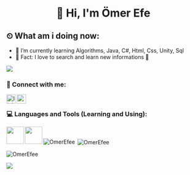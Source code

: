 <h1 align="center">  👋 Hi, I'm Ömer Efe </h1>
<h4 align="center" > </h2>

## ⏲ What am i doing now:
- 🔭 I’m currently learning Algorithms, Java, C#, Html, Css, Unity, Sql
- 👋 Fact: I love to search and learn new informations 🚀</h3>
</p>

![](https://komarev.com/ghpvc/?username=your-github-OmerEfee&style=plastic)
### 📩 Connect with me:
[<img align="left" alt="linkedin | LinkedIn" width="24px" src="https://upload.wikimedia.org/wikipedia/commons/8/81/LinkedIn_icon.svg" />][linkedin]
[<img align="left" height="24" width="24" src="https://upload.wikimedia.org/wikipedia/commons/7/7e/Gmail_icon_%282020%29.svg" />][gmail]

<br />
</a>

### 💻 Languages and Tools (Learning and Using): 

[<img align="left" height="45" width="45" src="https://upload.wikimedia.org/wikipedia/tr/2/2e/Java_Logo.svg" />][java]
[<img align="left" height="45" width="45" src="https://upload.wikimedia.org/wikipedia/commons/5/59/Visual_Studio_Icon_2019.svg" />][vstudio]

<br />

<p><img align="left" src="https://github-readme-stats.vercel.app/api/top-langs?username=OmerEfee&show_icons=true&locale=en&layout=compact" alt="OmerEfee" /></p>


<p>&nbsp;<img align="center" src="https://github-readme-stats.vercel.app/api?username=OmerEfee&show_icons=true&locale=en" alt="OmerEfee" /></p>


<p><img align="center" src="https://github-readme-streak-stats.herokuapp.com/?user=OmerEfee&" alt="OmerEfee" /></p>

</a>

![](./profile-3d-contrib/profile-night-rainbow.svg)

<br />

[linkedin]: https://www.linkedin.com/in/%C3%B6mer-efe-peltek-7aab51253/
[gmail]: mailto:oefepeltek@gmail.com
[github]: https://github.com/OmerEfee
[java]: https://www.java.com/en/
[vstudio]: https://visualstudio.microsoft.com/


